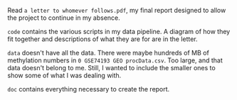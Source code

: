 Read `a letter to whomever follows.pdf`, my final report designed to allow the project to continue in my absence.

`code` contains the various scripts in my data pipeline. A diagram of how they fit together and descriptions of what they are for are in the letter.

`data` doesn't have all the data. There were maybe hundreds of MB of methylation numbers in `0 GSE74193 GEO procData.csv`. Too large, and that data doesn't belong to me. Still, I wanted to include the smaller ones to show some of what I was dealing with.

`doc` contains everything necessary to create the report.